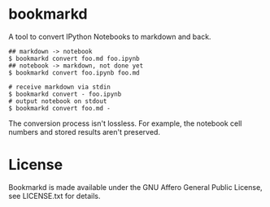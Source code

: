 # bookmarkd

A tool to convert IPython Notebooks to markdown and back.

    ## markdown -> notebook
    $ bookmarkd convert foo.md foo.ipynb
    ## notebook -> markdown, not done yet
    $ bookmarkd convert foo.ipynb foo.md

    # receive markdown via stdin
    $ bookmarkd convert - foo.ipynb
    # output notebook on stdout
    $ bookmarkd convert foo.md -

The conversion process isn't lossless. For example, the notebook cell numbers
and stored results aren't preserved.

# License

Bookmarkd is made available under the GNU Affero General Public License, see
LICENSE.txt for details.
